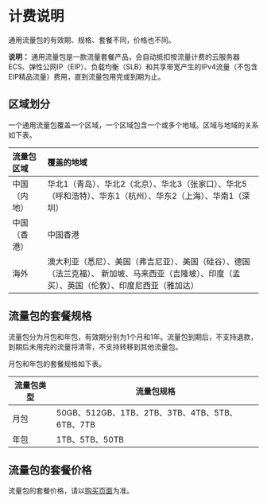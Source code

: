 # 计费说明

通用流量包的有效期、规格、套餐不同，价格也不同。

**说明：** 通用流量包是一款流量套餐产品，会自动抵扣按流量计费的云服务器ECS、弹性公网IP（EIP）、负载均衡（SLB）和共享带宽产生的IPv4流量（不包含EIP精品流量）费用，直到流量包用完或到期为止。

## 区域划分

一个通用流量包覆盖一个区域，一个区域包含一个或多个地域。区域与地域的关系如下表。

|流量包区域|覆盖的地域|
|:----|:----|
|中国（内地）|华北1（青岛）、华北2（北京）、华北3（张家口）、华北5（呼和浩特）、华东1（杭州）、华东2（上海）、华南1（深圳）|
|中国（香港）|中国香港|
|海外|澳大利亚（悉尼）、美国（弗吉尼亚）、美国（硅谷）、德国（法兰克福）、 新加坡、马来西亚（吉隆坡）、印度（孟买）、英国（伦敦）、印度尼西亚（雅加达）|

## 流量包的套餐规格

流量包分为月包和年包，有效期分别为1个月和1年。流量包到期后，不支持退款，到期后未用完的流量将清零，不支持转移到其他流量包。

月包和年包的套餐规格如下表。

|流量包类型|流量包规格|
|-----|-----|
|月包|50GB、512GB、1TB、2TB、3TB、4TB、5TB、6TB、7TB|
|年包|1TB、5TB、50TB|

## 流量包的套餐价格

流量包的套餐价格，请以[购买页面](https://common-buy-intl.alibabacloud.com/flowpack/prepay?spm=5176.11182172.0.0.3e5448824qlcEq#/buy)为准。

